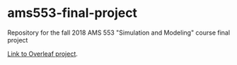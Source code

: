 # ams553-final-project

Repository for the fall 2018 AMS 553 "Simulation and Modeling" course final project

[Link to Overleaf project](https://www.overleaf.com/7166295694ynxnsdqhnwmw).
